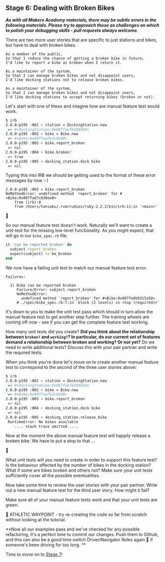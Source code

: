 ## Stage 6:  Dealing with Broken Bikes

***As with all Makers Academy materials, there may be subtle errors in the following materials.  Please try to approach those as challenges on which to polish your debugging skills - pull requests always welcome.***

There are two more user stories that are specific to just stations and bikes, but have to deal with broken bikes.

```
As a member of the public,
So that I reduce the chance of getting a broken bike in future,
I'd like to report a bike as broken when I return it.

As a maintainer of the system,
So that I can manage broken bikes and not disappoint users,
I'd like docking stations not to release broken bikes.

As a maintainer of the system,
So that I can manage broken bikes and not disappoint users,
I'd like docking stations to accept returning bikes (broken or not).

```

Let's start with one of these and imagine how are manual feature test would work.

```sh
$ irb
2.0.0-p195 :001 > station = DockingStation.new
 => #<DockingStation:0x007fae7b3b8950>
2.0.0-p195 :002 > bike = Bike.new
 => #<Bike:0x007fae7b3c0dd0>
2.0.0-p195 :003 > bike.report_broken
 => nil
2.0.0-p195 :004 > bike.broken?
 => true
2.0.0-p195 :005 > docking_station.dock bike
 => nil
```

Typing this into IRB we should be getting used to the format of these error messages by now :-)

```
2.0.0-p195 :003 > bike.report_broken
NoMethodError: undefined method `report_broken' for #<Bike:0x007fad7c030ee0>
	from (irb):8
	from /Users/tansaku/.rvm/rubies/ruby-2.2.2/bin/irb:11:in `<main>'
```

:twisted_rightwards_arrows:

So our manual feature test doesn't work.  Naturally we'll want to create a unit-test for the missing low-level functionality.  As you might expect, that will go in our `bike_spec.rb` file.

```ruby
it 'can be reported broken' do
  subject.report_broken
  expect(subject).to be_broken
end
```

We now have a failing unit test to match our manual feature test error:  

```
Failures:

  1) Bike can be reported broken
     Failure/Error: subject.report_broken
     NoMethodError:
       undefined method `report_broken' for #<Bike:0x007fe0b9315a50>
     # ./spec/bike_spec.rb:7:in `block (2 levels) in <top (required)>'
```

It's down to you to make the unit test pass which should in turn allow the manual feature test to get another step further.  The training wheels are coming off now - see if you can get the complete feature test working.

How many unit tests did you create?  **Did you think about the relationship between `broken?` and `working?`?  In particular, do our current set of features demand a relationship between broken and working? Or not yet?**    Do we need to write additional tests?  Discuss this with your pair partner and write the required tests.

When you think you're done let's move on to create another manual feature test to correspond to the second of the three user stories above:

```sh
$ irb
2.0.0-p195 :001 > station = DockingStation.new
 => #<DockingStation:0x007fae7b3b8950>
2.0.0-p195 :002 > bike = Bike.new
 => #<Bike:0x007fae7b3c0dd0>
2.0.0-p195 :003 > bike.report_broken
 => nil
2.0.0-p195 :004 > docking_station.dock bike
 => nil
2.0.0-p195 :005 > docking_station.release_bike
 RuntimeError: No bikes available
 	.... stack trace omitted ....
```

Now at the moment the above manual feature test will happily release a broken bike.  We have to put a stop to that ...

:twisted_rightwards_arrows:

What unit tests will you need to create in order to support this feature test?  Is the behaviour affected by the number of bikes in the docking station?  What if some are bikes broken and others not?  Make sure your unit tests sufficiently cover all the possible eventualities.


Now take some time to review the user stories with your pair partner.  Write out a new manual feature test for the third user story.  How might it fail?

Make sure all of your manual feature tests work and that your unit tests are green.

:running_shirt_with_sash: ATHLETIC WAYPOINT - try re-creating the code so far from scratch without looking at the tutorial.

**Now all our examples pass and we've checked for any possible refactoring, it's a perfect time to commit our changes. Push them to Github, and this can also be a good time switch Driver/Navigator Roles again&nbsp;:twisted_rightwards_arrows: if someone's been driving for too long.
**

Time to move on to [Stage 7](boris_bikes_stage_7.md)!
